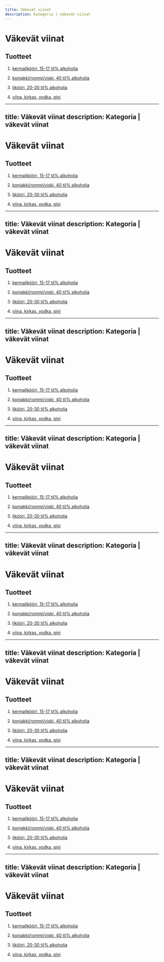 ```yaml
---
title: Väkevät viinat
description: Kategoria | väkevät viinat
---
```


# Väkevät viinat

## Tuotteet

1. [kermalikööri, 15-17 til% alkoholia](/kermalikoori-15-17-til-alkoholia)

1. [konjakki/rommi/viski, 40 til% alkoholia](/konjakki-rommi-viski-40-til-alkoholia)

1. [likööri, 20-30 til% alkoholia](/likoori-20-30-til-alkoholia)

1. [viina, kirkas, vodka, gini](/viina-kirkas-vodka-gini)
---
title: Väkevät viinat
description: Kategoria | väkevät viinat
---

# Väkevät viinat

## Tuotteet

1. [kermalikööri, 15-17 til% alkoholia](/kermalikoori-15-17-til-alkoholia)

1. [konjakki/rommi/viski, 40 til% alkoholia](/konjakki-rommi-viski-40-til-alkoholia)

1. [likööri, 20-30 til% alkoholia](/likoori-20-30-til-alkoholia)

1. [viina, kirkas, vodka, gini](/viina-kirkas-vodka-gini)
---
title: Väkevät viinat
description: Kategoria | väkevät viinat
---

# Väkevät viinat

## Tuotteet

1. [kermalikööri, 15-17 til% alkoholia](/kermalikoori-15-17-til-alkoholia)

1. [konjakki/rommi/viski, 40 til% alkoholia](/konjakki-rommi-viski-40-til-alkoholia)

1. [likööri, 20-30 til% alkoholia](/likoori-20-30-til-alkoholia)

1. [viina, kirkas, vodka, gini](/viina-kirkas-vodka-gini)
---
title: Väkevät viinat
description: Kategoria | väkevät viinat
---

# Väkevät viinat

## Tuotteet

1. [kermalikööri, 15-17 til% alkoholia](/kermalikoori-15-17-til-alkoholia)

1. [konjakki/rommi/viski, 40 til% alkoholia](/konjakki-rommi-viski-40-til-alkoholia)

1. [likööri, 20-30 til% alkoholia](/likoori-20-30-til-alkoholia)

1. [viina, kirkas, vodka, gini](/viina-kirkas-vodka-gini)
---
title: Väkevät viinat
description: Kategoria | väkevät viinat
---

# Väkevät viinat

## Tuotteet

1. [kermalikööri, 15-17 til% alkoholia](/kermalikoori-15-17-til-alkoholia)

1. [konjakki/rommi/viski, 40 til% alkoholia](/konjakki-rommi-viski-40-til-alkoholia)

1. [likööri, 20-30 til% alkoholia](/likoori-20-30-til-alkoholia)

1. [viina, kirkas, vodka, gini](/viina-kirkas-vodka-gini)
---
title: Väkevät viinat
description: Kategoria | väkevät viinat
---

# Väkevät viinat

## Tuotteet

1. [kermalikööri, 15-17 til% alkoholia](/kermalikoori-15-17-til-alkoholia)

1. [konjakki/rommi/viski, 40 til% alkoholia](/konjakki-rommi-viski-40-til-alkoholia)

1. [likööri, 20-30 til% alkoholia](/likoori-20-30-til-alkoholia)

1. [viina, kirkas, vodka, gini](/viina-kirkas-vodka-gini)
---
title: Väkevät viinat
description: Kategoria | väkevät viinat
---

# Väkevät viinat

## Tuotteet

1. [kermalikööri, 15-17 til% alkoholia](/kermalikoori-15-17-til-alkoholia)

1. [konjakki/rommi/viski, 40 til% alkoholia](/konjakki-rommi-viski-40-til-alkoholia)

1. [likööri, 20-30 til% alkoholia](/likoori-20-30-til-alkoholia)

1. [viina, kirkas, vodka, gini](/viina-kirkas-vodka-gini)
---
title: Väkevät viinat
description: Kategoria | väkevät viinat
---

# Väkevät viinat

## Tuotteet

1. [kermalikööri, 15-17 til% alkoholia](/kermalikoori-15-17-til-alkoholia)

1. [konjakki/rommi/viski, 40 til% alkoholia](/konjakki-rommi-viski-40-til-alkoholia)

1. [likööri, 20-30 til% alkoholia](/likoori-20-30-til-alkoholia)

1. [viina, kirkas, vodka, gini](/viina-kirkas-vodka-gini)
---
title: Väkevät viinat
description: Kategoria | väkevät viinat
---

# Väkevät viinat

## Tuotteet

1. [kermalikööri, 15-17 til% alkoholia](/kermalikoori-15-17-til-alkoholia)

1. [konjakki/rommi/viski, 40 til% alkoholia](/konjakki-rommi-viski-40-til-alkoholia)

1. [likööri, 20-30 til% alkoholia](/likoori-20-30-til-alkoholia)

1. [viina, kirkas, vodka, gini](/viina-kirkas-vodka-gini)
